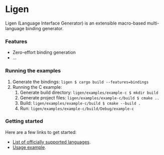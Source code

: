 # Ligen
Ligen (Language Interface Generator) is an extensible macro-based multi-language binding
generator.

### Features

* Zero-effort binding generation
* ...

### Running the examples

1. Generate the bindings: `ligen $ cargo build --features=bindings`
2. Running the C example:
    1. Generate build directory: `ligen/examples/example-c $ mkdir build`
    2. Generate project files: `ligen/examples/example-c/build $ cmake ..`
    3. Build: `ligen/examples/example-c/build $ cmake --build .`
    4. Run: `ligen/examples/example-c/build/Debug/example-c`

### Getting started

Here are a few links to get started:
* [List of officially supported languages](https://github.com/sensorial-systems/ligen/tree/dev/generators).
* [Usage example](https://github.com/sensorial-systems/ligen/tree/dev/examples/example).
